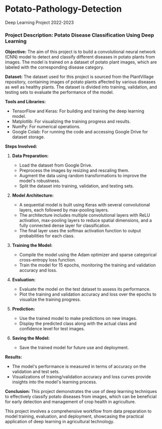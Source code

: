 # Potato-Pathology-Detection
Deep Learning Project 2022-2023

### Project Description: Potato Disease Classification Using Deep Learning

**Objective:**
The aim of this project is to build a convolutional neural network (CNN) model to detect and classify different diseases in potato plants from images. The model is trained on a dataset of potato plant images, which are labeled with the corresponding disease category.

**Dataset:**
The dataset used for this project is sourced from the PlantVillage repository, containing images of potato plants affected by various diseases as well as healthy plants. The dataset is divided into training, validation, and testing sets to evaluate the performance of the model.

**Tools and Libraries:**
- TensorFlow and Keras: For building and training the deep learning model.
- Matplotlib: For visualizing the training progress and results.
- NumPy: For numerical operations.
- Google Colab: For running the code and accessing Google Drive for dataset storage.

**Steps Involved:**

1. **Data Preparation:**
   - Load the dataset from Google Drive.
   - Preprocess the images by resizing and rescaling them.
   - Augment the data using random transformations to improve the model's robustness.
   - Split the dataset into training, validation, and testing sets.

2. **Model Architecture:**
   - A sequential model is built using Keras with several convolutional layers, each followed by max-pooling layers.
   - The architecture includes multiple convolutional layers with ReLU activation, max-pooling layers to reduce spatial dimensions, and a fully connected dense layer for classification.
   - The final layer uses the softmax activation function to output probabilities for each class.

3. **Training the Model:**
   - Compile the model using the Adam optimizer and sparse categorical cross-entropy loss function.
   - Train the model for 15 epochs, monitoring the training and validation accuracy and loss.

4. **Evaluation:**
   - Evaluate the model on the test dataset to assess its performance.
   - Plot the training and validation accuracy and loss over the epochs to visualize the training progress.

5. **Prediction:**
   - Use the trained model to make predictions on new images.
   - Display the predicted class along with the actual class and confidence level for test images.

6. **Saving the Model:**
   - Save the trained model for future use and deployment.

**Results:**
- The model's performance is measured in terms of accuracy on the validation and test sets.
- Visualizations of training/validation accuracy and loss curves provide insights into the model's learning process.

**Conclusion:**
This project demonstrates the use of deep learning techniques to effectively classify potato diseases from images, which can be beneficial for early detection and management of crop health in agriculture.

This project involves a comprehensive workflow from data preparation to model training, evaluation, and deployment, showcasing the practical application of deep learning in agricultural technology.
